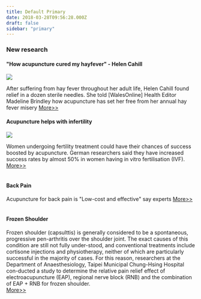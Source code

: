 ```yaml
---
title: Default Primary
date: 2018-03-28T09:56:28.000Z
draft: false
sidebar: "primary"
---
```

### New research

#### "How acupuncture cured my hayfever" - Helen Cahill

<img class="img-responsive" src="/images/hayfever.jpg">

After suffering from hay fever throughout her adult life, Helen Cahill found relief in a dozen sterile needles. She told [WalesOnline] Health Editor Madeline Brindley how acupuncture has set her free from her annual hay fever misery
<a target="_blank" href="http://www.walesonline.co.uk/news/health/how-acupuncture-cured-hay-fever-2106866">More&gt;&gt;</a>

#### Acupuncture helps with infertility

<img class="img-responsive" src="/images/article-1059549-02C0EE9E00000578-437_233x398.jpg">

Women undergoing fertility treatment could have their chances of success boosted by acupuncture. German researchers said they have increased success rates by almost 50% in women having in vitro fertilisation (IVF).
<a target="_blank" href="http://news.bbc.co.uk/1/hi/health/1933901.stm">More&gt;&gt;</a><br><br>

<h4>Back Pain</h4>

Acupuncture for back pain is "Low-cost and effective" say experts
<a target="_blank" href="http://news.bbc.co.uk/1/hi/health/5345774.stm">More&gt;&gt;</a><br><br>

<h4>Frozen Shoulder</h4>

Frozen shoulder (capsulttis) is generally considered to be a spontaneous, progressive pen-arthritis over the shoulder joint. The exact causes of this condition are still not fully under-stood, and conventional treatments include cortisone injections and physiotherapy, neither of which are particularly successful in the majority of cases. For this reason, researchers at the Department of Anaesthesiology, Taipei Municipal Chung-Hsing Hospital con-ducted a study to determine the relative pain relief effect of electroacupuncture (EAP), regional nerve block (RNB) and the combination of EAP + RNB for frozen shoulder.
        <br>
        <a target="_blank" href="_/h4_.html">More&gt;&gt;</a>
